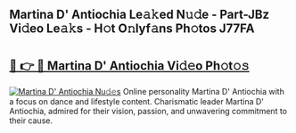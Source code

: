 ## Martina D' Antiochia Le𝚊𝚔ed N𝚞𝚍e - Part-JBz Vi𝚍eo Le𝚊𝚔s - H𝚘t O𝚗lyf𝚊ns Ph𝚘tos J77FA

# <h2><a href="http://hfaeyna.feru.top/?c=Martina+D%27+Antiochia">🔗 👉 🔴 Martina D' Antiochia Vi𝚍𝚎o Ph𝚘t𝚘𝚜</a></h2>

[![Martina D' Antiochia Nu𝚍𝚎s](https://i.imgur.com/0TWrTi3.gif)](http://hfaeyna.feru.top/?c=Martina+D%27+Antiochia)
Online personality Martina D' Antiochia with a focus on dance and lifestyle content. Charismatic leader Martina D' Antiochia, admired for their vision, passion, and unwavering commitment to their cause. 
